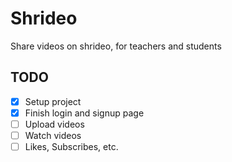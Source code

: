 # Shrideo
Share videos on shrideo, for teachers and students

## TODO
* [x] Setup project
* [x] Finish login and signup page
* [ ] Upload videos
* [ ] Watch videos
* [ ] Likes, Subscribes, etc.